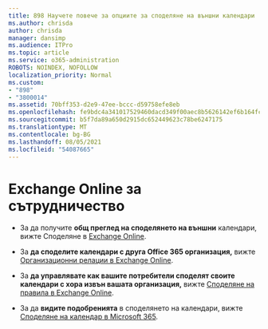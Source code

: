 ```yaml
---
title: 898 Научете повече за опциите за споделяне на външни календари
ms.author: chrisda
author: chrisda
manager: dansimp
ms.audience: ITPro
ms.topic: article
ms.service: o365-administration
ROBOTS: NOINDEX, NOFOLLOW
localization_priority: Normal
ms.custom:
- "898"
- "3800014"
ms.assetid: 70bff353-d2e9-47ee-bccc-d59758efe8eb
ms.openlocfilehash: fe9bdc4a341017529460dacd349f00aec8b5626142ef6b164fc61ae2581d5584
ms.sourcegitcommit: b5f7da89a650d2915dc652449623c78be6247175
ms.translationtype: MT
ms.contentlocale: bg-BG
ms.lasthandoff: 08/05/2021
ms.locfileid: "54087665"
---
```

# <a name="exchange-online-collaboration-options"></a>Exchange Online за сътрудничество

- За да получите **общ преглед на споделянето на външни** календари, вижте Споделяне в [Exchange Online](https://technet.microsoft.com/library/jj916670%28v=exchg.150%29.aspx).

- За **да споделите календари с друга Office 365 организация,** вижте [Организационни релации в Exchange Online](https://technet.microsoft.com/library/jj916658%28v=exchg.150%29.aspx).

- За **да управлявате как вашите потребители споделят своите календари с хора извън вашата организация,** вижте [Споделяне на правила в Exchange Online](https://technet.microsoft.com/library/jj916673%28v=exchg.150%29.aspx).

- За да **видите подобренията** в споделянето на календари, вижте [Споделяне на календар в Microsoft 365](https://support.office.com/article/calendar-sharing-in-microsoft-365-b576ecc3-0945-4d75-85f1-5efafb8a37b4).
